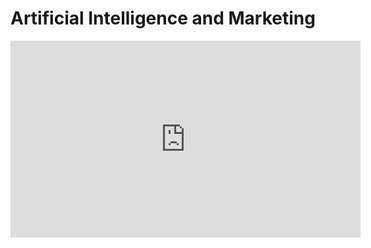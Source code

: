 # Artificial Intelligence and Marketing
<iframe width="560" height="315" src="https://www.youtube.com/embed/6XfvBb2L01Q" title="YouTube video player" frameborder="0" allow="accelerometer; autoplay; clipboard-write; encrypted-media; gyroscope; picture-in-picture" allowfullscreen></iframe>
